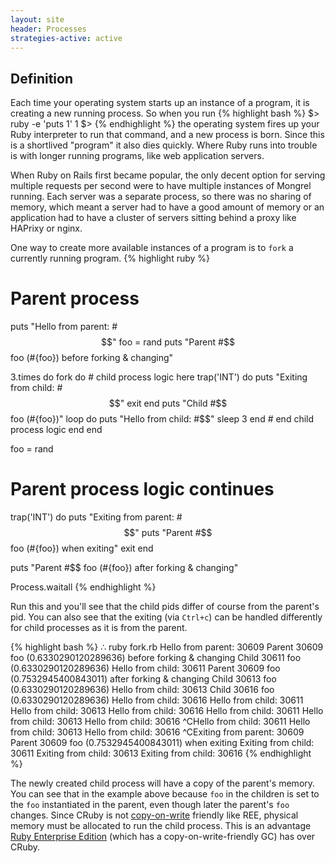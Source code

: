 ```yaml
---
layout: site
header: Processes
strategies-active: active
---
```


## Definition

Each time your operating system starts up an instance of a program, it is creating a new running process. So when you run 
{% highlight bash %}
$> ruby -e 'puts 1'
1
$>
{% endhighlight %}
the operating system fires up your Ruby interpreter to run that command, and a new process is born. Since this is a shortlived "program" it also dies quickly. Where Ruby runs into trouble is with longer running programs, like web application servers.

When Ruby on Rails first became popular, the only decent option for serving multiple requests per second were to have multiple instances of Mongrel running. Each server was a separate process, so there was no sharing of memory, which meant a server had to have a good amount of memory or an application had to have a cluster of servers sitting behind a proxy like HAPrixy or nginx.

One way to create more available instances of a program is to `fork` a currently running program.
{% highlight ruby %}
# Parent process
puts "Hello from parent: #$$"
foo = rand
puts "Parent #$$ foo (#{foo}) before forking & changing"

3.times do
  fork do
    # child process logic here
    trap('INT') do
      puts "Exiting from child: #$$"
      exit
    end
    puts "Child #$$ foo (#{foo})"
    loop do
      puts "Hello from child: #$$"
      sleep 3
    end
    # end child process logic
  end
end

foo = rand

# Parent process logic continues
trap('INT') do
  puts "Exiting from parent: #$$"
  puts "Parent #$$ foo (#{foo}) when exiting"
  exit
end

puts "Parent #$$ foo (#{foo}) after forking & changing"

Process.waitall
{% endhighlight %}

Run this and you'll see that the child pids differ of course from the parent's pid. You can also see that the exiting (via `Ctrl+c`) can be handled differently for child processes as it is from the parent.

{% highlight bash %}
∴ ruby fork.rb 
Hello from parent: 30609
Parent 30609 foo (0.6330290120289636) before forking & changing
Child 30611 foo (0.6330290120289636)
Hello from child: 30611
Parent 30609 foo (0.7532945400843011) after forking & changing
Child 30613 foo (0.6330290120289636)
Hello from child: 30613
Child 30616 foo (0.6330290120289636)
Hello from child: 30616
Hello from child: 30611
Hello from child: 30613
Hello from child: 30616
Hello from child: 30611
Hello from child: 30613
Hello from child: 30616
^CHello from child: 30611
Hello from child: 30613
Hello from child: 30616
^CExiting from parent: 30609
Parent 30609 foo (0.7532945400843011) when exiting
Exiting from child: 30611
Exiting from child: 30613
Exiting from child: 30616
{% endhighlight %}


The newly created child process will have a copy of the parent's memory. You can see that in the example above because `foo` in the children is set to the `foo` instantiated in the parent, even though later the parent's `foo` changes. Since CRuby is not [copy-on-write](http://en.wikipedia.org/wiki/Copy-on-write) friendly like REE, physical memory must be allocated to run the child process. This is an advantage [Ruby Enterprise Edition](http://www.rubyenterpriseedition.com) (which has a copy-on-write-friendly GC) has over CRuby.

